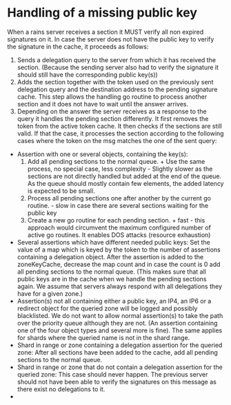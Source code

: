 # Handling of a missing public key
When a rains server receives a section it MUST verify all non expired signatures on it. In case the
server does not have the public key to verify the signature in the cache, it proceeds as follows:
1. Sends a delegation query to the server from which it has received the section. (Because the
   sending server also had to verify the signature it should still have the corresponding public
   key(s))
2. Adds the section together with the token used on the previously sent delegation query and the
   destination address to the pending signature cache. This step allows the handling go routine to
   process another section and it does not have to wait until the answer arrives.
3. Depending on the answer the server receives as a response to the query it handles the pending
   section differently. It first removes the token from the active token cache. It then checks if
   the sections are still valid. If that the case, it processes the section according to the
   following cases where the token on the msg matches the one of the sent query:
- Assertion with one or several objects, containing the key(s):
  1. Add all pending sections to the normal queue.
    \+ Use the same process, no special case, less complexity
    \- Slightly slower as the sections are not directly handled but added at the end of the queue.
       As the queue should mostly contain few elements, the added latency is expected to be small.
  2. Process all pending sections one after another by the current go routine.
    \- slow in case there are several sections waiting for the public key
  3. Create a new go routine for each pending section.
    \+ fast
    \- this approach would circumvent the maximum configured number of active go routines. It
       enables DOS attacks (resource exhaustion)
- Several assertions which have different needed public keys:
  Set the value of a map which is keyed by the token to the number of assertions containing a
  delegation object. After the assertion is added to the zoneKeyCache, decrease the map count and in
  case the count is 0 add all pending sections to the normal queue. (This makes sure that all public
  keys are in the cache when we handle the pending sections again. We assume that servers always
  respond with all delegations they have for a given zone.)
- Assertion(s) not all containing either a public key, an IP4, an IP6 or a redirect object for the
  queried zone will be logged and possibly blacklisted. We do not want to allow normal assertion(s)
  to take the path over the priority queue although they are not. (An assertion containing one of
  the four object types and several more is fine). The same applies for shards where the queried
  name is not in the shard range.
- Shard in range or zone containing a delegation assertion for the queried zone:
  After all sections have been added to the cache, add all pending sections to the normal queue.
- Shard in range or zone that do not contain a delegation assertion for the queried zone:
  This case should never happen. The previous server should not have been able to verify the
  signatures on this message as there exist no delegations to it.
-

